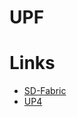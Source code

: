 # UPF 

# Links

- [SD-Fabric](https://github.com/opennetworkinglab/sdfabric-tutorial)
- [UP4](https://github.com/omec-project/up4)